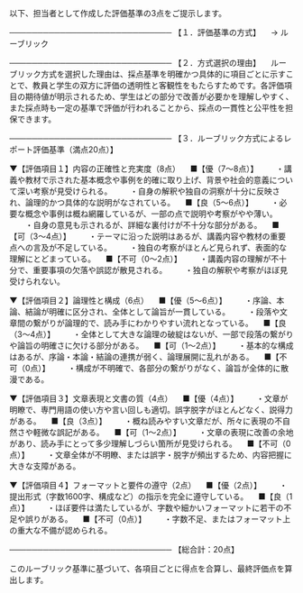 以下、担当者として作成した評価基準の3点をご提示します。

─────────────────────────────
【１．評価基準の方式】
　→ ルーブリック

─────────────────────────────
【２．方式選択の理由】
　ルーブリック方式を選択した理由は、採点基準を明確かつ具体的に項目ごとに示すことで、教員と学生の双方に評価の透明性と客観性をもたらすためです。各評価項目の期待値が明示されるため、学生はどの部分で改善が必要かを理解しやすく、また採点時も一定の基準で評価が行われることから、採点の一貫性と公平性を担保できます。

─────────────────────────────
【３．ルーブリック方式によるレポート評価基準（満点20点）】

▼【評価項目１】内容の正確性と充実度（8点）
　■【優（7～8点）】
　　・講義や教材で示された基本概念や事例を的確に取り上げ、背景や社会的意義について深い考察が見受けられる。
　　・自身の解釈や独自の洞察が十分に反映され、論理的かつ具体的な説明がなされている。
　■【良（5～6点）】
　　・必要な概念や事例は概ね網羅しているが、一部の点で説明や考察がやや薄い。
　　・自身の意見も示されるが、詳細な裏付けが不十分な部分がある。
　■【可（3～4点）】
　　・テーマに沿った説明はあるが、講義内容や教材の重要点への言及が不足している。
　　・独自の考察がほとんど見られず、表面的な理解にとどまっている。
　■【不可（0～2点）】
　　・講義内容の理解が不十分で、重要事項の欠落や誤認が散見される。
　　・独自の解釈や考察がほぼ見受けられない。

▼【評価項目２】論理性と構成（6点）
　■【優（5～6点）】
　　・序論、本論、結論が明確に区分され、全体として論旨が一貫している。
　　・段落や文章間の繋がりが論理的で、読み手にわかりやすい流れとなっている。
　■【良（3～4点）】
　　・全体として大きな論理の破綻はないが、一部で段落の繋がりや論旨の明確さに欠ける部分がある。
　■【可（1～2点）】
　　・基本的な構成はあるが、序論・本論・結論の連携が弱く、論理展開に乱れがある。
　■【不可（0点）】
　　・構成が不明確で、各部分の繋がりがなく、論旨が全体的に散漫である。

▼【評価項目３】文章表現と文書の質（4点）
　■【優（4点）】
　　・文章が明瞭で、専門用語の使い方や言い回しも適切。誤字脱字がほとんどなく、説得力がある。
　■【良（3点）】
　　・概ね読みやすい文章だが、所々に表現の不自然さや軽微な誤記がある。
　■【可（1～2点）】
　　・文章の表現に改善の余地があり、読み手にとって多少理解しづらい箇所が見受けられる。
　■【不可（0点）】
　　・文章全体が不明瞭、または誤字・脱字が頻出するため、内容把握に大きな支障がある。

▼【評価項目４】フォーマットと要件の遵守（2点）
　■【優（2点）】
　　・提出形式（字数1600字、構成など）の指示を完全に遵守している。
　■【良（1点）】
　　・ほぼ要件は満たしているが、字数や細かいフォーマットに若干の不足や誤りがある。
　■【不可（0点）】
　　・字数不足、またはフォーマット上の重大な不備が認められる。

─────────────────────────────
【総合計：20点】

このルーブリック基準に基づいて、各項目ごとに得点を合算し、最終評価点を算出します。
